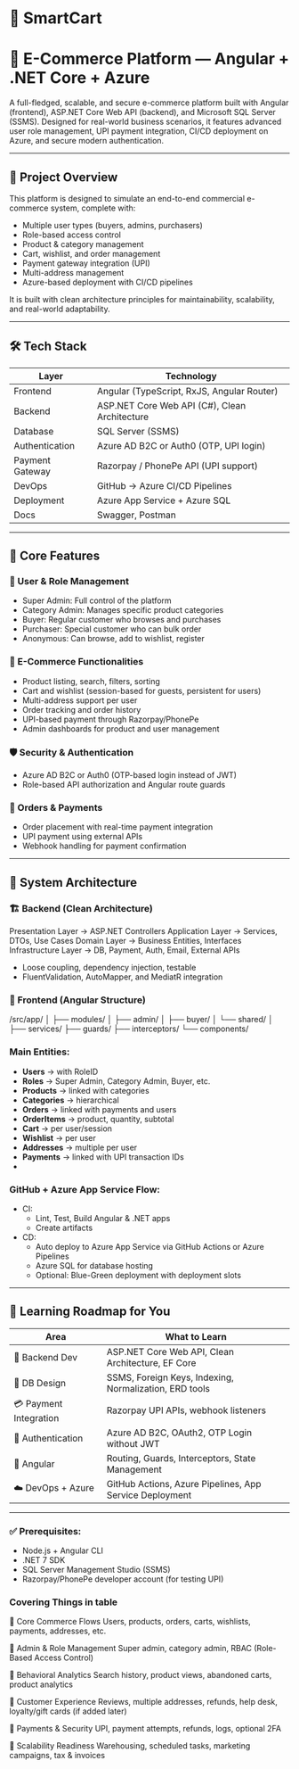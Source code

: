 #  🚀 SmartCart

# 🛒 E-Commerce Platform — Angular + .NET Core + Azure

A full-fledged, scalable, and secure e-commerce platform built with Angular (frontend), ASP.NET Core Web API (backend), and Microsoft SQL Server (SSMS). Designed for real-world business scenarios, it features advanced user role management, UPI payment integration, CI/CD deployment on Azure, and secure modern authentication.

---

## 🚀 Project Overview

This platform is designed to simulate an end-to-end commercial e-commerce system, complete with:

- Multiple user types (buyers, admins, purchasers)
- Role-based access control
- Product & category management
- Cart, wishlist, and order management
- Payment gateway integration (UPI)
- Multi-address management
- Azure-based deployment with CI/CD pipelines

It is built with clean architecture principles for maintainability, scalability, and real-world adaptability.

---

## 🛠 Tech Stack

| Layer           | Technology                                       |
|----------------|--------------------------------------------------|
| Frontend        | Angular (TypeScript, RxJS, Angular Router)       |
| Backend         | ASP.NET Core Web API (C#), Clean Architecture     |
| Database        | SQL Server (SSMS)                                |
| Authentication  | Azure AD B2C or Auth0 (OTP, UPI login)           |
| Payment Gateway | Razorpay / PhonePe API (UPI support)             |
| DevOps          | GitHub → Azure CI/CD Pipelines                   |
| Deployment      | Azure App Service + Azure SQL                    |
| Docs            | Swagger, Postman                                 |

---

## 🎯 Core Features

### 👥 User & Role Management
- Super Admin: Full control of the platform
- Category Admin: Manages specific product categories
- Buyer: Regular customer who browses and purchases
- Purchaser: Special customer who can bulk order
- Anonymous: Can browse, add to wishlist, register

### 🛒 E-Commerce Functionalities
- Product listing, search, filters, sorting
- Cart and wishlist (session-based for guests, persistent for users)
- Multi-address support per user
- Order tracking and order history
- UPI-based payment through Razorpay/PhonePe
- Admin dashboards for product and user management

### 🛡️ Security & Authentication
- Azure AD B2C or Auth0 (OTP-based login instead of JWT)
- Role-based API authorization and Angular route guards

### 🧾 Orders & Payments
- Order placement with real-time payment integration
- UPI payment using external APIs
- Webhook handling for payment confirmation

---

## 🧱 System Architecture

### 🏗️ Backend (Clean Architecture)
Presentation Layer → ASP.NET Controllers
Application Layer → Services, DTOs, Use Cases
Domain Layer → Business Entities, Interfaces
Infrastructure Layer → DB, Payment, Auth, Email, External APIs
- Loose coupling, dependency injection, testable
- FluentValidation, AutoMapper, and MediatR integration

### 🧩 Frontend (Angular Structure)
/src/app/
│
├── modules/
│ ├── admin/
│ ├── buyer/
│ └── shared/
│
├── services/
├── guards/
├── interceptors/
└── components/

### Main Entities:
- **Users** → with RoleID
- **Roles** → Super Admin, Category Admin, Buyer, etc.
- **Products** → linked with categories
- **Categories** → hierarchical
- **Orders** → linked with payments and users
- **OrderItems** → product, quantity, subtotal
- **Cart** → per user/session
- **Wishlist** → per user
- **Addresses** → multiple per user
- **Payments** → linked with UPI transaction IDs
- 
### GitHub + Azure App Service Flow:
- CI:
  - Lint, Test, Build Angular & .NET apps
  - Create artifacts
- CD:
  - Auto deploy to Azure App Service via GitHub Actions or Azure Pipelines
  - Azure SQL for database hosting
  - Optional: Blue-Green deployment with deployment slots

---

## 🧠 Learning Roadmap for You

| Area                     | What to Learn                                               |
|--------------------------|-------------------------------------------------------------|
| 🔧 Backend Dev           | ASP.NET Core Web API, Clean Architecture, EF Core           |
| 🧱 DB Design             | SSMS, Foreign Keys, Indexing, Normalization, ERD tools      |
| 💳 Payment Integration   | Razorpay UPI APIs, webhook listeners                        |
| 🔐 Authentication        | Azure AD B2C, OAuth2, OTP Login without JWT                 |
| 🧠 Angular               | Routing, Guards, Interceptors, State Management             |
| ☁️ DevOps + Azure        | GitHub Actions, Azure Pipelines, App Service Deployment     |

---


### ✅ Prerequisites:
- Node.js + Angular CLI
- .NET 7 SDK
- SQL Server Management Studio (SSMS)
- Razorpay/PhonePe developer account (for testing UPI)


### Covering Things in table 

🔹 Core Commerce Flows
Users, products, orders, carts, wishlists, payments, addresses, etc.

🔹 Admin & Role Management
Super admin, category admin, RBAC (Role-Based Access Control)

🔹 Behavioral Analytics
Search history, product views, abandoned carts, product analytics

🔹 Customer Experience
Reviews, multiple addresses, refunds, help desk, loyalty/gift cards (if added later)

🔹 Payments & Security
UPI, payment attempts, refunds, logs, optional 2FA

🔹 Scalability Readiness
Warehousing, scheduled tasks, marketing campaigns, tax & invoices



